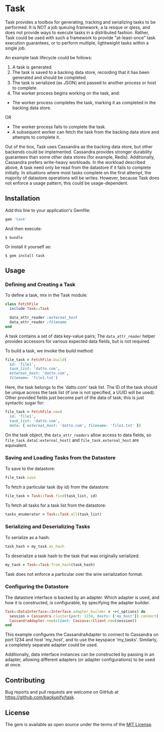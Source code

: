 # Task

Task provides a toolbox for generating, tracking and serializing tasks to be performed.
It is NOT a job queuing framework, a la resque or qless, and does not provide ways to execute tasks
in a distributed fashion. Rather, Task could be used with such a framework to provide "at-least-once"
task execution guarantees, or to perform multiple, lightweight tasks within a single job.

An example task lifecycle could be follows:

1. A task is generated
2. The task is saved to a backing data store, recording that it has been generated and should be completed.
3. The task is serialized (as JSON) and passed to another process or host to complete.
4. The worker process begins working on the task, and:
  * The worker process completes the task, marking it as completed in the backing data store.

  OR

  * The worker process fails to complete the task.
  * A subsequent worker can fetch the task from the backing data store and attempts to complete it.

Out of the box, Task uses Cassandra as the backing data store, but other backends could be implemented.
Cassandra provides stronger durability guarantees than some other data stores (for example, Redis). Additionally,
Cassandra prefers write-heavy workloads. In the workload described above, A task need only be read from the
datastore if it fails to complete initially. In situations where most tasks complete on the first attempt,
the majority of datastore operations will be writes. However, because Task does not enforce a usage pattern,
this could be usage-dependent.

## Installation

Add this line to your application's Gemfile:

```ruby
gem 'task'
```

And then execute:

    $ bundle

Or install it yourself as:

    $ gem install task

## Usage

### Defining and Creating a Task

To define a task, mix in the Task module:

```ruby
class FetchFile
  include Task::Task

  data_attr_reader :external_host
  data_attr_reader :filename
end
```

A task contains a set of data key-value pairs; The `data_attr_reader` helper provides accessors for various expected
data fields, but is not required.

To build a task, we invoke the build method:

```ruby
file_task = FetchFile.build(
  id: 'file1',
  task_list: 'datto.com',
  external_host: 'datto.com',
  filename: 'file1.txt')
```

Here, the task belongs to the 'datto.com' task list. The ID of the task should be unique across the task list (if one
is not specified, a UUID will be used). Other provided fields just become part of the data of task; this is just syntactic
sugar for:

```ruby
file_task = FetchFile.new(
  id: 'file1',
  task_list: 'datto.com',
  data: { external_host: 'datto.com', filename: 'file1.txt' })
```

On the task object, the `data_attr_readers` allow access to data fields, so `file_task.data[:external_host]` and
`file_task.external_host` are equivalent.

### Saving and Loading Tasks from the Datastore

To save to the datastore:

```ruby
file_task.save
```

To fetch a particular task (by id) from the datastore:

```ruby
file_task = Task::Task.find(task_list, id)
```

To fetch all tasks for a task list from the datastore:

```ruby
tasks_enumerator = Task::Task.all(task_list)
```

### Serializing and Deserializing Tasks

To serialize as a hash:

```ruby
task_hash = my_task.as_hash
```

To deserialize a task hash to the task that was originally serialized:

```ruby
my_task = Task::Task.from_hash(task_hash)
```

Task does not enforce a particular over the wire serialization format.

### Configuring the Datastore

The datastore interface is backed by an adapter. Which adapter is used, and how it is
constructed, is configurable, by specifying the adapter builder.

```ruby
Task::DataInterface::Interface.adapter_builder = ->(_options) do
  session = Cassandra.cluster(port: 1234, hosts: ['my_host']).connect('my_tasks')
  CassandraAdapter.new(client: Cassava::Client.new(session))
end
```

This example configures the CassandraAdapter to connect to Cassandra on port 1234 and host 'my_host', and to
use the keyspace 'my_tasks'. Similarly, a completely separate adapter could be used.

Additionally, data interface instances can be constructed by passing in an adapter, allowing different
adapters (or adapter configurations) to be used at once.

## Contributing

Bug reports and pull requests are welcome on GitHub at https://github.com/backupify/task.


## License

The gem is available as open source under the terms of the [MIT License](http://opensource.org/licenses/MIT).
